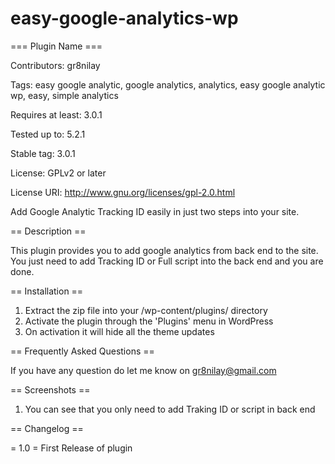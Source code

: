 # easy-google-analytics-wp

=== Plugin Name ===

Contributors: gr8nilay

Tags: easy google analytic, google analytics, analytics, easy google analytic wp, easy, simple analytics

Requires at least: 3.0.1

Tested up to: 5.2.1

Stable tag: 3.0.1

License: GPLv2 or later

License URI: http://www.gnu.org/licenses/gpl-2.0.html

Add Google Analytic Tracking ID easily in just two steps into your site. 

== Description ==

This plugin provides you to add google analytics from back end to the site. You just need to add Tracking ID or Full script into the back end and you are done. 

== Installation ==

1. Extract the zip file into your /wp-content/plugins/ directory
2. Activate the plugin through the 'Plugins' menu in WordPress
1. On activation it will hide all the theme updates

== Frequently Asked Questions ==

If you have any question do let me know on gr8nilay@gmail.com

== Screenshots ==

1. You can see that you only need to add Traking ID or script in back end

== Changelog ==

= 1.0 =
First Release of plugin
